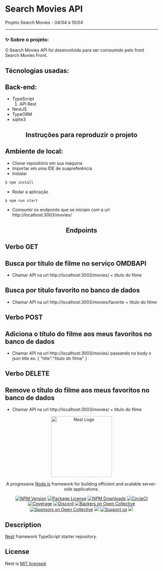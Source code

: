 # Search Movies API
Projeto Search Movies - 04/04 à 10/04


_________

  
### ✨ Sobre o projeto:
O Search Movies API foi desenvolvido para ser comsumido pelo front Search Movies Front.

## Técnologias usadas:

## Back-end:

* TypeScript
  1. API Rest
* NestJS
* TypeORM
* sqlite3

<h2 align="center"> Instruções para reproduzir o projeto</h2>

## Ambiente de local:

* Clonar repositório em sua máquina
* Importar em uma IDE de suapreferência
* Instalar
```bash
$ npm install
```
* Rodar a aplicação
```bash
$ npm run start
```
* Comsumir os endpoints que se iniciam com a url http://localhost:3003/movies/

<h2 align="center"> Endpoints</h2>

<h2> Verbo GET</h2>

## Busca por título de filme no serviço OMDBAPI

* Chamar API na url http://localhost:3003/movies/ + título do filme

## Busca por título favorito no banco de dados

* Chamar API na url http://localhost:3003/movies/favorite + título do filme

<h2> Verbo POST</h2>

## Adiciona o título do filme aos meus favoritos no banco de dados

* Chamar API na url http://localhost:3003/movies/ passando no body o json title ex: { "title":"titulo do filme" }

<h2> Verbo DELETE</h2>

## Remove o título do filme aos meus favoritos no banco de dados

* Chamar API na url http://localhost:3003/movies/ + título do filme


<p align="center">
  <a href="http://nestjs.com/" target="blank"><img src="https://nestjs.com/img/logo-small.svg" width="200" alt="Nest Logo" /></a>
</p>

[circleci-image]: https://img.shields.io/circleci/build/github/nestjs/nest/master?token=abc123def456
[circleci-url]: https://circleci.com/gh/nestjs/nest

  <p align="center">A progressive <a href="http://nodejs.org" target="_blank">Node.js</a> framework for building efficient and scalable server-side applications.</p>
    <p align="center">
<a href="https://www.npmjs.com/~nestjscore" target="_blank"><img src="https://img.shields.io/npm/v/@nestjs/core.svg" alt="NPM Version" /></a>
<a href="https://www.npmjs.com/~nestjscore" target="_blank"><img src="https://img.shields.io/npm/l/@nestjs/core.svg" alt="Package License" /></a>
<a href="https://www.npmjs.com/~nestjscore" target="_blank"><img src="https://img.shields.io/npm/dm/@nestjs/common.svg" alt="NPM Downloads" /></a>
<a href="https://circleci.com/gh/nestjs/nest" target="_blank"><img src="https://img.shields.io/circleci/build/github/nestjs/nest/master" alt="CircleCI" /></a>
<a href="https://coveralls.io/github/nestjs/nest?branch=master" target="_blank"><img src="https://coveralls.io/repos/github/nestjs/nest/badge.svg?branch=master#9" alt="Coverage" /></a>
<a href="https://discord.gg/G7Qnnhy" target="_blank"><img src="https://img.shields.io/badge/discord-online-brightgreen.svg" alt="Discord"/></a>
<a href="https://opencollective.com/nest#backer" target="_blank"><img src="https://opencollective.com/nest/backers/badge.svg" alt="Backers on Open Collective" /></a>
<a href="https://opencollective.com/nest#sponsor" target="_blank"><img src="https://opencollective.com/nest/sponsors/badge.svg" alt="Sponsors on Open Collective" /></a>
  <a href="https://paypal.me/kamilmysliwiec" target="_blank"><img src="https://img.shields.io/badge/Donate-PayPal-ff3f59.svg"/></a>
    <a href="https://opencollective.com/nest#sponsor"  target="_blank"><img src="https://img.shields.io/badge/Support%20us-Open%20Collective-41B883.svg" alt="Support us"></a>
  <a href="https://twitter.com/nestframework" target="_blank"><img src="https://img.shields.io/twitter/follow/nestframework.svg?style=social&label=Follow"></a>
</p>
  <!--[![Backers on Open Collective](https://opencollective.com/nest/backers/badge.svg)](https://opencollective.com/nest#backer)
  [![Sponsors on Open Collective](https://opencollective.com/nest/sponsors/badge.svg)](https://opencollective.com/nest#sponsor)-->

## Description

[Nest](https://github.com/nestjs/nest) framework TypeScript starter repository.


## License

Nest is [MIT licensed](LICENSE).
